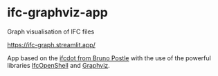 # ifc-graphviz-app
 Graph visualisation of IFC files

https://ifc-graph.streamlit.app/

App based on the [ifcdot from Bruno Postle](https://github.com/brunopostle/ifcdot/tree/main)
with the use of the powerful libraries [IfcOpenShell](https://ifcopenshell.org/) and [Graphviz](https://graphviz.org/).
